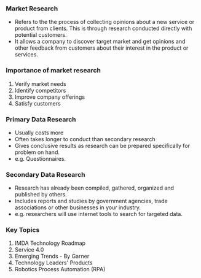 ### Market Research
- Refers to the the process of collecting opinions about a new service or product from clients. This is through research conducted directly with potential customers.
- It allows a company to discover target market and get opinions and other feedback from customers about their interest in the product or services.

### Importance of market research
1. Verify market needs
2. Identify competitors
3. Improve company offerings
4. Satisfy customers

### Primary Data Research
- Usually costs more 
- Often takes longer to conduct than secondary research
- Gives conclusive results as research can be prepared specifically for problem on hand.
- e.g. Questionnaires.

### Secondary Data Research
- Research has already been compiled, gathered, organized and published by others.
- Includes reports and studies by government agencies, trade associations or other businesses in your industry.
- e.g. researchers will use internet tools to search for targeted data.

### Key Topics
1. IMDA Technology Roadmap
2. Service 4.0
3. Emerging Trends - By Garner
4. Technology Leaders' Products
5. Robotics Process Automation (RPA)
